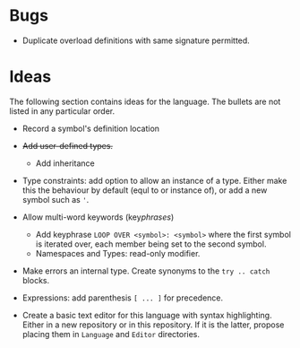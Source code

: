 # Bugs

- Duplicate overload definitions with same signature permitted.

# Ideas

The following section contains ideas for the language. The bullets are not listed in any particular order.

- Record a symbol's definition location

- ~~Add user-defined types.~~
	- Add inheritance

- Type constraints: add option to allow an instance of a type. Either make this the behaviour by default (equl to or instance of), or add a new symbol such as `'`.

- Allow multi-word keywords (key*phrases*)
	- Add keyphrase `LOOP OVER <symbol>: <symbol>` where the first symbol is iterated over, each member being set to the second symbol.
	- Namespaces and Types: read-only modifier.

- Make errors an internal type. Create synonyms to the `try .. catch` blocks.

- Expressions: add parenthesis `[ ... ]` for precedence.

- Create a basic text editor for this language with syntax highlighting. Either in a new repository or in this repository. If it is the latter, propose placing them in `Language` and `Editor` directories.
